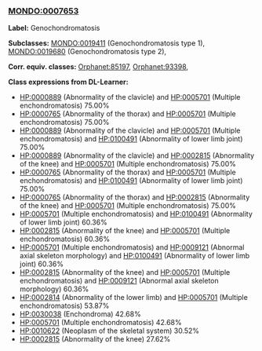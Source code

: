 
### [MONDO:0007653](http://purl.obolibrary.org/obo/MONDO_0007653)
**Label:** Genochondromatosis

**Subclasses:** [MONDO:0019411](http://purl.obolibrary.org/obo/MONDO_0019411) (Genochondromatosis type 1), [MONDO:0019680](http://purl.obolibrary.org/obo/MONDO_0019680) (Genochondromatosis type 2), 

**Corr. equiv. classes:** [Orphanet:85197](http://www.orpha.net/ORDO/Orphanet_85197), [Orphanet:93398](http://www.orpha.net/ORDO/Orphanet_93398), 

**Class expressions from DL-Learner:**

- [HP:0000889](http://purl.obolibrary.org/obo/HP_0000889) (Abnormality of the clavicle) and [HP:0005701](http://purl.obolibrary.org/obo/HP_0005701) (Multiple enchondromatosis) 75.00%
- [HP:0000765](http://purl.obolibrary.org/obo/HP_0000765) (Abnormality of the thorax) and [HP:0005701](http://purl.obolibrary.org/obo/HP_0005701) (Multiple enchondromatosis) 75.00%
- [HP:0000889](http://purl.obolibrary.org/obo/HP_0000889) (Abnormality of the clavicle) and [HP:0005701](http://purl.obolibrary.org/obo/HP_0005701) (Multiple enchondromatosis) and [HP:0100491](http://purl.obolibrary.org/obo/HP_0100491) (Abnormality of lower limb joint) 75.00%
- [HP:0000889](http://purl.obolibrary.org/obo/HP_0000889) (Abnormality of the clavicle) and [HP:0002815](http://purl.obolibrary.org/obo/HP_0002815) (Abnormality of the knee) and [HP:0005701](http://purl.obolibrary.org/obo/HP_0005701) (Multiple enchondromatosis) 75.00%
- [HP:0000765](http://purl.obolibrary.org/obo/HP_0000765) (Abnormality of the thorax) and [HP:0005701](http://purl.obolibrary.org/obo/HP_0005701) (Multiple enchondromatosis) and [HP:0100491](http://purl.obolibrary.org/obo/HP_0100491) (Abnormality of lower limb joint) 75.00%
- [HP:0000765](http://purl.obolibrary.org/obo/HP_0000765) (Abnormality of the thorax) and [HP:0002815](http://purl.obolibrary.org/obo/HP_0002815) (Abnormality of the knee) and [HP:0005701](http://purl.obolibrary.org/obo/HP_0005701) (Multiple enchondromatosis) 75.00%
- [HP:0005701](http://purl.obolibrary.org/obo/HP_0005701) (Multiple enchondromatosis) and [HP:0100491](http://purl.obolibrary.org/obo/HP_0100491) (Abnormality of lower limb joint) 60.36%
- [HP:0002815](http://purl.obolibrary.org/obo/HP_0002815) (Abnormality of the knee) and [HP:0005701](http://purl.obolibrary.org/obo/HP_0005701) (Multiple enchondromatosis) 60.36%
- [HP:0005701](http://purl.obolibrary.org/obo/HP_0005701) (Multiple enchondromatosis) and [HP:0009121](http://purl.obolibrary.org/obo/HP_0009121) (Abnormal axial skeleton morphology) and [HP:0100491](http://purl.obolibrary.org/obo/HP_0100491) (Abnormality of lower limb joint) 60.36%
- [HP:0002815](http://purl.obolibrary.org/obo/HP_0002815) (Abnormality of the knee) and [HP:0005701](http://purl.obolibrary.org/obo/HP_0005701) (Multiple enchondromatosis) and [HP:0009121](http://purl.obolibrary.org/obo/HP_0009121) (Abnormal axial skeleton morphology) 60.36%
- [HP:0002814](http://purl.obolibrary.org/obo/HP_0002814) (Abnormality of the lower limb) and [HP:0005701](http://purl.obolibrary.org/obo/HP_0005701) (Multiple enchondromatosis) 53.87%
- [HP:0030038](http://purl.obolibrary.org/obo/HP_0030038) (Enchondroma) 42.68%
- [HP:0005701](http://purl.obolibrary.org/obo/HP_0005701) (Multiple enchondromatosis) 42.68%
- [HP:0010622](http://purl.obolibrary.org/obo/HP_0010622) (Neoplasm of the skeletal system) 30.52%
- [HP:0002815](http://purl.obolibrary.org/obo/HP_0002815) (Abnormality of the knee) 27.62%


